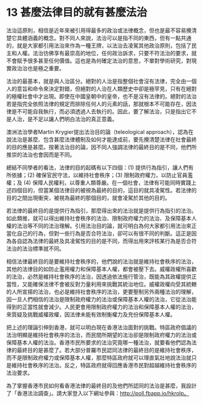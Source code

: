 # 13  甚麼法律目的就有甚麼法治

法治這原則，相信是近年來被引用得最多的政治或法律概念，但也是最不容易攪清楚它具體涵義的概念。對不同人來說，法治可以是指不同的東西，但有一點共通的，就是大家都引用法治來作為一種王牌，以法治去凌駕其他政治原則，包括了民主和人權。法治彷佛享有最崇高的地位，任何政治訴求，只要不符法治的要求，就不會賦予很多甚至任何價值。這也是為何確定法治的意思，不單對學術研究，對現實政治治也是極之重要。

法治的最基本，就是與人治區分。絕對的人治是指整個社會沒有法律，完全由一個人的意旨和命令來決定對錯，但絕對的人治在人類歷史中卻是極罕見，只有在絕對的極權社會中才出現。即使在中國皇朝中的皇帝，也不是沒有法律的。絕對的法治若是指完全依照法律的規定而排除任何人的元素的話，那就根本不可能存在，因法律是不可能自我執行，而必須透過人去執行的。因此，要了解法治，只是指出它不是人治，是不足以讓人們明白法治的真正意義。

澳洲法治學者Martin Krygier提出法治目的論（teleological  approach），認為在說法治是甚麼、包含甚麼法律體制及如何才能達成前，要先攪清楚法律在社會最終的目的應是甚麼。按著法治目的論，因不同人強調法律的最終目的是不同，他們所推崇的法治也會因而是不同。

總結不同學者的看法，法律的目的起碼有以下四個：(1) 提供行為指引，讓人們有所依據；(2) 確保官民守法，以維持社會秩序；(3) 限制政府權力，以防止官員濫權；及 (4) 保障人民權利，以尊重人類尊嚴。在一個社會，法律有可能同時實踐上述四個目的，但當某個法律目的被視為最終的目的，這目的就具凌駕性。若法律的目的之間出現衝突，被視為最終的那個目的，就會凌駕於其他的目的。

若法律的最終目的是提供行為指引，那麼得出來的法治就是提供行為指引的法治。如此類推，就可以得出維持社會秩序的法治、限制政府權力的法治、及保障基本人權的法治等不同的法治理解。引用法治目的論，就可明白為何大家都引用法治來正當化自己的行為，但對一些行為是否合符法治，卻可以有很不同的判斷。這正是因為各自認為法律的最終及具凌駕性的目的是不同，而得出用來評核某行為是否合符法治的法治標準就不同。

相信法律最終目的是要維持社會秩序的，他們說的法治就是維持社會秩序的法治，其他的法律目的如防止濫用權力和保障基本人權，都會被壓下去。威權政權所喜歡的法治，必然是維持社會秩序的法治，因透過依法施行管治，既能為其政權提供正當性，又能確保法律不會被反對力量利用來挑戰其統治地位。威權政權向受其統轄的人所宣揚的法治，也必是維持社會秩序的法治，更要壓制另外兩種法治的理解，因一旦人們相信的法治是限制政府權力的法治或保障基本人權的法治，它從法治能得到的正當性就會減少。人民更會用限制政府權力的法治和保障基本人權的法治，來質疑及挑戰威權政權，因法律未能有效制衡權力及充份保障基本人權。

把上述的理論引伸到香港，就可以明白現在香港法治面對的挑戰。特區政府倡議的法治明顯是維持社會秩序的法治，而民間所期望的法治卻是限制政府權力的法治或保障基本人權的法治。香港市民所要求的法治究竟哪一種法治，就要看他們認為法律的最終目的是甚麼了。若大部分普羅市民認同法律的最終目的是維持社會秩序，而不是限制政府權力或保障基本人權，那麼特區政府就可以理直氣壯地說法治就只是維持社會秩序的法治。反之，特區政府就得回應香港市民對超越維持社會秩序的法治要求。

為了掌握香港市民如何看香港法律的最終目的及他們所認同的法治是甚麼，我設計了「香港法治調查」。請大家登入以下網址參與：http://poll.fbapp.io/hkrolp。